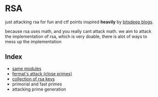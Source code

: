 # RSA
just attacking rsa for fun and ctf points inspired **heavily** by [bitsdeep blogs](https://bitsdeep.com/).     
     

because rsa uses math, and you really cant attack math. we aim to attack the implementation of rsa, which is very doable, there is alot of ways to mess up the implementation

## Index
- [same modules](./same-modules.md)
- [fermat's attack (close primes)](./fermet's-attack-(close-primes).md) 
- [collection of rsa keys](./collection-of-rsa-keys.md)
- primorial and fast primes
- attacking prime generation 
